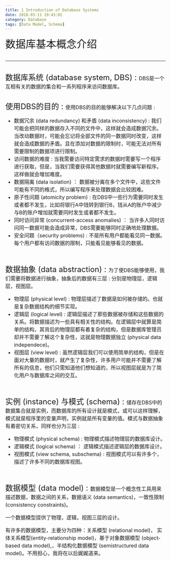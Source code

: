 ```yaml
---
title: 1 Introduction of Database Systems
date: 2018-03-11 19:43:02
category: Database
tags: [Data Model, Schema]
---
```

<font size=6>数据库基本概念介绍
<!--more-->

---
<font size=5>数据库系统 (database system, DBS) : 
<font size=3>DBS是一个互相有关的数据的集合和一系列程序来访问数据库。

<font size=5>使用DBS的目的 : 
<font size=3>使用DBS的目的能够解决以下几点问题 : 
- 数据冗余 (data redundancy) 和矛盾 (data inconsistency) : 我们可能会把同样的数据存入不同的文件中，这样就会造成数据冗余。当改动数据时，可能会忘记将全部文件的同一数据同时改变，这样就会造成数据的矛盾。且在添加对数据的限制时，可能无法对所有需要限制的数据项进行限制。
- 访问数据的难度 : 当我需要访问特定需求的数据时需要写一个程序进行获取，但是，当我们需要获得其他数据时就需要编写新程序。这样做就会增加难度。
- 数据隔离 (data isolation) ： 数据被分离在多个文件中，这些文件可能有不同的格式，所以编写程序来处理数据会比较困难。
- 原子性问题 (atomicity problem) : 在DBS中一些行为需要同时发生或者都不发生，比如将银行A中钱转到银行B，钱从A的账户中减少与B的账户增加就需要同时发生或者都不发生。
- 同时访问异常 (concurrent-access anomalies) ： 当许多人同时访问同一数据可能会造成异常，DBS需要能够同时正确地处理数据。
- 安全问题（security problems) : 不是所有用户都能看见同一数据。每个用户都有访问数据的限制，只能看见能够看见的数据。
<br/>

<font size=5>数据抽象 (data abstraction) : 
<font size=3>为了使DBS能够使用，我们需要将数据进行抽象，抽象后的数据有三层 : 分别是物理层，逻辑层，视图层。
- 物理层 (physical level) : 物理层描述了数据是如何被存储的。也就是复杂数据结构的细节实现。
- 逻辑层 (logical level) : 逻辑层描述了那些数据被存储和这些数据的关系。将数据描述为一些具有相关性的结构。在逻辑层中就算是简单的结构，其背后的物理层都有着复杂的结构，但是数据库管理员却并不需要了解这个复杂性，这就是物理数据独立 (physical data independece)。
- 视图层 (view level) : 虽然逻辑层我们可以使用简单的结构，但是在面对大量的数据时，就产生了复杂性，许多用户可能并不需要了解所有的信息，他们只需知道他们想知道的，所以视图层就是为了简化用户与数据库之间的交互。
<br/>

<font size=5>实例 (instance) 与模式 (schema) : 
<font size=3>储存在DBS中的数据集合就是实例，而数据库的所有设计就是模式，或可以这样理解，模式就是程序里的变量声明，实例就是所有变量的值。模式与数据抽象有着密切关系，同样也分为三层 : 
- 物理模式 (physical schema) : 物理模式描述物理层的数据库设计。
- 逻辑模式 (logical schema) ： 逻辑模式描述逻辑层的数据库设计。
- 视图模式 (view schema, subschema) : 视图模式可以有许多个，描述了许多不同的数据库视图。
<br/>

<font size=5>数据模型 (data model) : 
<font size=3>数据模型是一个概念性工具用来描述数据，数据之间的关系，数据语义 (data semantics)，一致性限制 (consistency constraints)。

一个数据模型提供了物理，逻辑，视图三层的设计。

有许多的数据模型，主要分为四种：关系模型 (relational model)， 实体关系模型(entity-relationship model)，基于对象数据模型 (object-based data model),，半结构化数据模型 (semistructured data model)。不用担心，我将在以后娓娓道来。